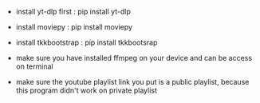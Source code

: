 * install yt-dlp first :
  pip install yt-dlp

* install moviepy :
  pip install moviepy

* install tkkbootstrap :
  pip install tkkbootsrap

* make sure you have installed ffmpeg on your device and can be access on terminal

* make sure the youtube playlist link you put is a public playlist, because this program didn't work on private playlist

